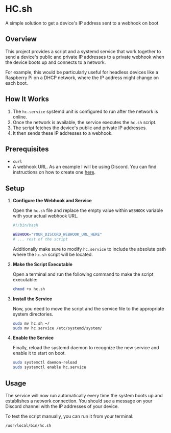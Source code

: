 # HC.sh

A simple solution to get a device's IP address sent to a webhook on boot.

## Overview

This project provides a script and a systemd service that work together to send a device's public and private IP addresses to a private webhook when the device boots up and connects to a network.

For example, this would be particularly useful for headless devices like a Raspberry Pi on a DHCP network, where the IP address might change on each boot.

## How It Works

1.  The `hc.service` systemd unit is configured to run after the network is online.
2.  Once the network is available, the service executes the `hc.sh` script.
3.  The script fetches the device's public and private IP addresses.
4.  It then sends these IP addresses to a webhook.

## Prerequisites

- `curl`
- A webhook URL. As an example I will be using Discord. You can find instructions on how to create one [here](https://support.discord.com/hc/en-us/articles/228383668-Intro-to-Webhooks).

## Setup

1.  **Configure the Webhook and Service**

    Open the `hc.sh` file and replace the empty value within `WEBHOOK` variable with your actual webhook URL.

    ```bash
    #!/bin/bash

    WEBHOOK="YOUR_DISCORD_WEBHOOK_URL_HERE"
    # ... rest of the script
    ```

    Additionally make sure to modify `hc.service` to include the absolute path where the `hc.sh` script will be located.

2.  **Make the Script Executable**

    Open a terminal and run the following command to make the script executable:

    ```bash
    chmod +x hc.sh
    ```

3.  **Install the Service**

    Now, you need to move the script and the service file to the appropriate system directories.

    ```bash
    sudo mv hc.sh ~/
    sudo mv hc.service /etc/systemd/system/
    ```

4.  **Enable the Service**

    Finally, reload the systemd daemon to recognize the new service and enable it to start on boot.

    ```bash
    sudo systemctl daemon-reload
    sudo systemctl enable hc.service
    ```

## Usage

The service will now run automatically every time the system boots up and establishes a network connection. You should see a message on your Discord channel with the IP addresses of your device.

To test the script manually, you can run it from your terminal:

```bash
/usr/local/bin/hc.sh
```